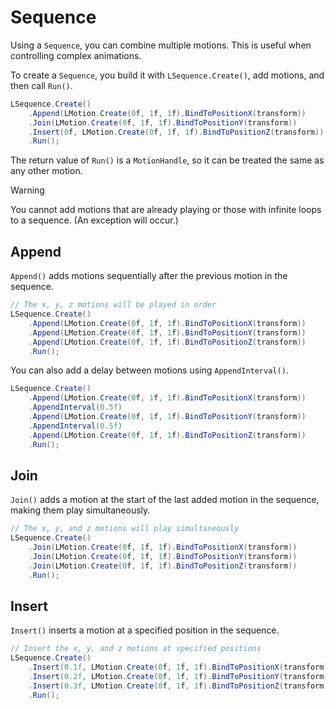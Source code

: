 # Sequence

Using a `Sequence`, you can combine multiple motions. This is useful when controlling complex animations.

To create a `Sequence`, you build it with `LSequence.Create()`, add motions, and then call `Run()`.

```cs
LSequence.Create()
    .Append(LMotion.Create(0f, 1f, 1f).BindToPositionX(transform))
    .Join(LMotion.Create(0f, 1f, 1f).BindToPositionY(transform))
    .Insert(0f, LMotion.Create(0f, 1f, 1f).BindToPositionZ(transform))
    .Run();
```

The return value of `Run()` is a `MotionHandle`, so it can be treated the same as any other motion.

> [!WARNING]  
> You cannot add motions that are already playing or those with infinite loops to a sequence. (An exception will occur.)

## Append

`Append()` adds motions sequentially after the previous motion in the sequence.

```cs
// The x, y, z motions will be played in order
LSequence.Create()
    .Append(LMotion.Create(0f, 1f, 1f).BindToPositionX(transform))
    .Append(LMotion.Create(0f, 1f, 1f).BindToPositionY(transform))
    .Append(LMotion.Create(0f, 1f, 1f).BindToPositionZ(transform))
    .Run();
```

You can also add a delay between motions using `AppendInterval()`.

```cs
LSequence.Create()
    .Append(LMotion.Create(0f, 1f, 1f).BindToPositionX(transform))
    .AppendInterval(0.5f)
    .Append(LMotion.Create(0f, 1f, 1f).BindToPositionY(transform))
    .AppendInterval(0.5f)
    .Append(LMotion.Create(0f, 1f, 1f).BindToPositionZ(transform))
    .Run();
```

## Join

`Join()` adds a motion at the start of the last added motion in the sequence, making them play simultaneously.

```cs
// The x, y, and z motions will play simultaneously
LSequence.Create()
    .Join(LMotion.Create(0f, 1f, 1f).BindToPositionX(transform))
    .Join(LMotion.Create(0f, 1f, 1f).BindToPositionY(transform))
    .Join(LMotion.Create(0f, 1f, 1f).BindToPositionZ(transform))
    .Run();
```

## Insert

`Insert()` inserts a motion at a specified position in the sequence.

```cs
// Insert the x, y, and z motions at specified positions
LSequence.Create()
    .Insert(0.1f, LMotion.Create(0f, 1f, 1f).BindToPositionX(transform))
    .Insert(0.2f, LMotion.Create(0f, 1f, 1f).BindToPositionY(transform))
    .Insert(0.3f, LMotion.Create(0f, 1f, 1f).BindToPositionZ(transform))
    .Run();
```
